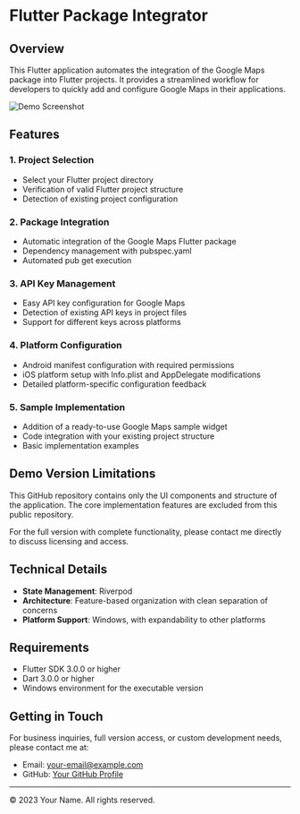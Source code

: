 # Flutter Package Integrator

## Overview
This Flutter application automates the integration of the Google Maps package into Flutter projects. It provides a streamlined workflow for developers to quickly add and configure Google Maps in their applications.

![Demo Screenshot](https://i.ibb.co/ZHbFZK2/automated-package-integrator.png)

## Features

### 1. Project Selection
- Select your Flutter project directory
- Verification of valid Flutter project structure
- Detection of existing project configuration

### 2. Package Integration
- Automatic integration of the Google Maps Flutter package
- Dependency management with pubspec.yaml
- Automated pub get execution

### 3. API Key Management
- Easy API key configuration for Google Maps
- Detection of existing API keys in project files
- Support for different keys across platforms

### 4. Platform Configuration
- Android manifest configuration with required permissions
- iOS platform setup with Info.plist and AppDelegate modifications
- Detailed platform-specific configuration feedback

### 5. Sample Implementation
- Addition of a ready-to-use Google Maps sample widget
- Code integration with your existing project structure
- Basic implementation examples

## Demo Version Limitations

This GitHub repository contains only the UI components and structure of the application. The core implementation features are excluded from this public repository.

For the full version with complete functionality, please contact me directly to discuss licensing and access.

## Technical Details

- **State Management**: Riverpod
- **Architecture**: Feature-based organization with clean separation of concerns
- **Platform Support**: Windows, with expandability to other platforms

## Requirements

- Flutter SDK 3.0.0 or higher
- Dart 3.0.0 or higher
- Windows environment for the executable version

## Getting in Touch

For business inquiries, full version access, or custom development needs, please contact me at:

- Email: [your-email@example.com](mailto:your-email@example.com)
- GitHub: [Your GitHub Profile](https://github.com/yourusername)

---

© 2023 Your Name. All rights reserved.



